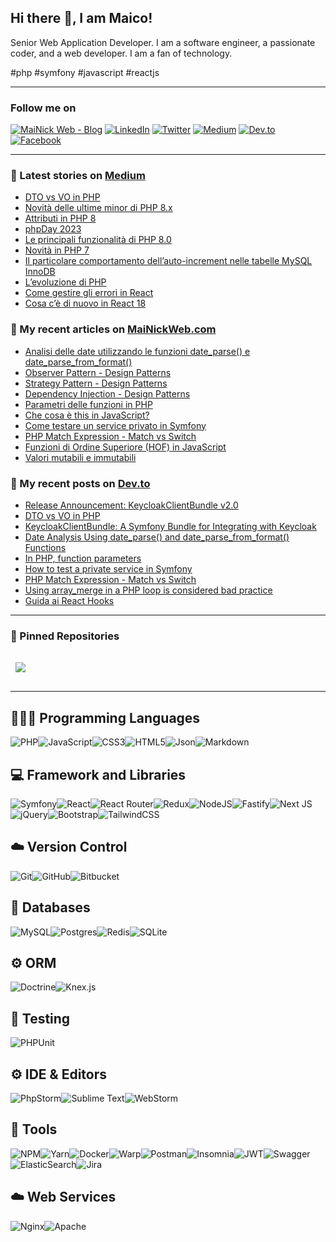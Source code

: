 ## Hi there 👋, I am Maico!

Senior Web Application Developer. I am a software engineer, a passionate coder, and a web developer. I am a fan of technology. 

#php #symfony #javascript #reactjs

---

### Follow me on

[![MaiNick Web - Blog](https://img.shields.io/badge/MaiNickWeb-%231877F2.svg?logo=Dev.to&logoColor=white)](https://www.mainickweb.com)
[![LinkedIn](https://img.shields.io/badge/LinkedIn-%230077B5.svg?logo=linkedin&logoColor=white)](https://linkedin.com/in/maicoorazio) 
[![Twitter](https://img.shields.io/badge/Twitter-%231DA1F2.svg?logo=Twitter&logoColor=white)](https://twitter.com/mainick) 
[![Medium](https://img.shields.io/badge/Medium-12100E?logo=medium&logoColor=white)](https://medium.com/@mainick) 
[![Dev.to](https://img.shields.io/badge/Dev.to-%23000000.svg?logo=Dev.to&logoColor=white)](https://dev.to/mainick)
[![Facebook](https://img.shields.io/badge/Facebook-%231877F2.svg?logo=Facebook&logoColor=white)](https://facebook.com/maico.orazio) 

---

### 📜 Latest stories on [Medium](https://medium.com/webeetle)

<!-- MEDIUM-STORIES:START -->
- [DTO vs VO in PHP](https://medium.com/webeetle/dto-vs-vo-in-php-cb068e227df4?source=rss-6d7da3992557------2)
- [Novità delle ultime minor di PHP 8.x](https://medium.com/webeetle/novit%C3%A0-delle-ultime-minor-di-php-8-x-555914b8e395?source=rss-6d7da3992557------2)
- [Attributi in PHP 8](https://medium.com/webeetle/attributi-in-php-8-d0670a777f1a?source=rss-6d7da3992557------2)
- [phpDay 2023](https://medium.com/webeetle/phpday-2023-3b4c83d95bc3?source=rss-6d7da3992557------2)
- [Le principali funzionalità di PHP 8.0](https://medium.com/webeetle/le-principali-funzionalit%C3%A0-di-php-8-0-fa880200d8f5?source=rss-6d7da3992557------2)
- [Novità in PHP 7](https://medium.com/webeetle/novit%C3%A0-in-php-7-bb085c6f2e05?source=rss-6d7da3992557------2)
- [Il particolare comportamento dell’auto-increment nelle tabelle MySQL InnoDB](https://medium.com/webeetle/il-particolare-comportamento-dellauto-increment-nelle-tabelle-mysql-innodb-4fd769c340cd?source=rss-6d7da3992557------2)
- [L’evoluzione di PHP](https://medium.com/webeetle/levoluzione-di-php-5301f6402b30?source=rss-6d7da3992557------2)
- [Come gestire gli errori in React](https://medium.com/webeetle/come-gestire-gli-errori-in-react-9c5c1faddbee?source=rss-6d7da3992557------2)
- [Cosa c’è di nuovo in React 18](https://medium.com/webeetle/cosa-c%C3%A8-di-nuovo-in-react-18-d432b8262c7f?source=rss-6d7da3992557------2)
<!-- MEDIUM-STORIES:END -->

### 📜 My recent articles on [MaiNickWeb.com](https://www.mainickweb.com)

<!-- BLOG-POST-LIST:START -->
- [Analisi delle date utilizzando le funzioni date_parse&lpar;&rpar; e date_parse_from_format&lpar;&rpar;](https://www.mainickweb.com/blog/analisi-delle-date-utilizzando-le-funzioni-date_parse-e-date_parse_from_format)
- [Observer Pattern - Design Patterns](https://www.mainickweb.com/blog/observer-pattern-design-patterns)
- [Strategy Pattern - Design Patterns](https://www.mainickweb.com/blog/strategy-pattern-design-patterns)
- [Dependency Injection - Design Patterns](https://www.mainickweb.com/blog/dependency-injection-design-patterns)
- [Parametri delle funzioni in PHP](https://www.mainickweb.com/blog/parametri-delle-funzioni-in-php)
- [Che cosa è this in JavaScript?](https://www.mainickweb.com/blog/che-cos-e-this-in-javascript)
- [Come testare un service privato in Symfony](https://www.mainickweb.com/blog/come-testare-un-service-privato-in-symfony)
- [PHP Match Expression - Match vs Switch](https://www.mainickweb.com/blog/php-match-expression-match-vs-switch)
- [Funzioni di Ordine Superiore &lpar;HOF&rpar; in JavaScript](https://www.mainickweb.com/blog/funzioni-di-ordine-superiore-in-javascript)
- [Valori mutabili e immutabili](https://www.mainickweb.com/blog/valori-mutabili-e-immutabili)
<!-- BLOG-POST-LIST:END -->

### 📜 My recent posts on [Dev.to](https://dev.to/mainick)

<!-- DEV-TO-POST-LIST:START -->
- [Release Announcement: KeycloakClientBundle v2.0](https://dev.to/mainick/release-announcement-keycloakclientbundle-v20-3oga)
- [DTO vs VO in PHP](https://dev.to/mainick/dto-vs-vo-in-php-4adi)
- [KeycloakClientBundle: A Symfony Bundle for Integrating with Keycloak](https://dev.to/mainick/keycloakclientbundle-a-symfony-bundle-for-integrating-with-keycloak-3el3)
- [Date Analysis Using date_parse&lpar;&rpar; and date_parse_from_format&lpar;&rpar; Functions](https://dev.to/mainick/date-analysis-using-dateparse-and-dateparsefromformat-functions-2mdh)
- [In PHP, function parameters](https://dev.to/mainick/in-php-function-parameters-3ne0)
- [How to test a private service in Symfony](https://dev.to/mainick/how-to-test-a-private-service-in-symfony-2m91)
- [PHP Match Expression - Match vs Switch](https://dev.to/mainick/php-match-expression-match-vs-switch-3j5b)
- [Using array_merge in a PHP loop is considered bad practice](https://dev.to/mainick/using-arraymerge-in-a-php-loop-is-considered-bad-practice-3bgd)
- [Guida ai React Hooks](https://dev.to/mainick/guida-ai-react-hooks-1aii)
<!-- DEV-TO-POST-LIST:END -->

---

### 📌 Pinned Repositories

<a href="https://github.com/mainick/KeycloakClientBundle">
  <img align="center" style="margin:1rem 0.5rem" src="https://github-readme-stats.vercel.app/api/pin/?username=mainick&repo=KeycloakClientBundle&title_color=ffffff&text_color=c9cacc&icon_color=337ab7&bg_color=1A2B34" />
</a>

---

## 👨🏻‍💻 Programming Languages

![PHP](https://img.shields.io/badge/php-%23777BB4.svg?style=for-the-badge&logo=php&logoColor=white)![JavaScript](https://img.shields.io/badge/javascript-%23323330.svg?style=for-the-badge&logo=javascript&logoColor=%23F7DF1E)![CSS3](https://img.shields.io/badge/css3-%231572B6.svg?style=for-the-badge&logo=css3&logoColor=white)![HTML5](https://img.shields.io/badge/html5-%23E34F26.svg?style=for-the-badge&logo=html5&logoColor=white)![Json](https://img.shields.io/badge/json-5E5C5C?style=for-the-badge&logo=json&logoColor=white)![Markdown](https://img.shields.io/badge/markdown-%23000000.svg?style=for-the-badge&logo=markdown&logoColor=white)

## 💻 Framework and Libraries

![Symfony](https://img.shields.io/badge/symfony-%23000000.svg?style=for-the-badge&logo=symfony&logoColor=white)![React](https://img.shields.io/badge/react-%2320232a.svg?style=for-the-badge&logo=react&logoColor=%2361DAFB)![React Router](https://img.shields.io/badge/React_Router-CA4245?style=for-the-badge&logo=react-router&logoColor=white)![Redux](https://img.shields.io/badge/redux-%23593d88.svg?style=for-the-badge&logo=redux&logoColor=white)![NodeJS](https://img.shields.io/badge/node.js-6DA55F?style=for-the-badge&logo=node.js&logoColor=white)![Fastify](https://img.shields.io/badge/fastify-%23000000.svg?style=for-the-badge&logo=fastify&logoColor=white)![Next JS](https://img.shields.io/badge/Next-black?style=for-the-badge&logo=next.js&logoColor=white)![jQuery](https://img.shields.io/badge/jquery-%230769AD.svg?style=for-the-badge&logo=jquery&logoColor=white)![Bootstrap](https://img.shields.io/badge/bootstrap-%23563D7C.svg?style=for-the-badge&logo=bootstrap&logoColor=white)![TailwindCSS](https://img.shields.io/badge/tailwindcss-%2338B2AC.svg?style=for-the-badge&logo=tailwind-css&logoColor=white)

## ☁️ Version Control

![Git](https://img.shields.io/badge/git-%23F05033.svg?style=for-the-badge&logo=git&logoColor=white)![GitHub](https://img.shields.io/badge/GitHub-%2338B2AC.svg?style=for-the-badge&logo=github&logoColor=white)![Bitbucket](https://img.shields.io/badge/Bitbucket-%230170FE.svg?style=for-the-badge&logo=bitbucket&logoColor=white)

## 💾 Databases

![MySQL](https://img.shields.io/badge/mysql-%2300f.svg?style=for-the-badge&logo=mysql&logoColor=white)![Postgres](https://img.shields.io/badge/postgres-%23316192.svg?style=for-the-badge&logo=postgresql&logoColor=white)![Redis](https://img.shields.io/badge/redis-%23DD0031.svg?style=for-the-badge&logo=redis&logoColor=white)![SQLite](https://img.shields.io/badge/sqlite-%2307405e.svg?style=for-the-badge&logo=sqlite&logoColor=white)

## ⚙️ ORM

![Doctrine](https://img.shields.io/badge/Doctrine-fa6a3c?style=for-the-badge&logo=doctrine&logoColor=white)![Knex.js](https://img.shields.io/badge/knex.js-ff8144?style=for-the-badge&logo=kenexjs&logoColor=white)

## 🔨 Testing

![PHPUnit](https://img.shields.io/badge/PHPUnit-3d9cd7?style=for-the-badge&logo=phpunit&logoColor=white)

## ⚙️ IDE & Editors

![PhpStorm](https://img.shields.io/badge/phpstorm-white?style=for-the-badge&logo=phpstorm&logoColor=000000)![Sublime Text](https://img.shields.io/badge/sublimetext-000000?style=for-the-badge&logo=sublimetext&logoColor=FF9800)![WebStorm](https://img.shields.io/badge/webstorm-white?style=for-the-badge&logo=webstorm&logoColor=000000)

## 🦾 Tools

![NPM](https://img.shields.io/badge/NPM-%23000000.svg?style=for-the-badge&logo=npm&logoColor=white)![Yarn](https://img.shields.io/badge/yarn-%232C8EBB.svg?style=for-the-badge&logo=yarn&logoColor=white)![Docker](https://img.shields.io/badge/docker-%230db7ed.svg?style=for-the-badge&logo=docker&logoColor=white)![Warp](https://img.shields.io/badge/warp-000000?style=for-the-badge&logo=warp&logoColor=01A4FF)![Postman](https://img.shields.io/badge/Postman-FF6C37?style=for-the-badge&logo=postman&logoColor=white)![Insomnia](https://img.shields.io/badge/Insomnia-black?style=for-the-badge&logo=insomnia&logoColor=5849BE)![JWT](https://img.shields.io/badge/JWT-black?style=for-the-badge&logo=JSON%20web%20tokens)![Swagger](https://img.shields.io/badge/-Swagger-%23Clojure?style=for-the-badge&logo=swagger&logoColor=white)![ElasticSearch](https://img.shields.io/badge/-ElasticSearch-005571?style=for-the-badge&logo=elasticsearch)![Jira](https://img.shields.io/badge/jira-%230A0FFF.svg?style=for-the-badge&logo=jira&logoColor=white)

## ☁️ Web Services

![Nginx](https://img.shields.io/badge/nginx-%23009639.svg?style=for-the-badge&logo=nginx&logoColor=white)![Apache](https://img.shields.io/badge/apache-%23D42029.svg?style=for-the-badge&logo=apache&logoColor=white)


<!--
<br>

## &#x1f4c8; GitHub Stats

<br>

<a href="https://github.com/MaiNick">
  <img align="center" style="margin:0.5rem" src="https://github-readme-stats.vercel.app/api/top-langs/?username=MaiNick&hide=html,css&title_color=ffffff&text_color=c9cacc&icon_color=337ab7&bg_color=1A2B34" />
</a>

<a href="https://github.com/MaiNick">
  <img align="center" style="margin:0.5rem" src="https://github-readme-stats.vercel.app/api?username=MaiNick&show_icons=true&line_height=27&count_private=true&title_color=ffffff&text_color=c9cacc&icon_color=4AB097&bg_color=1A2B34" alt="Martin's GitHub Stats" />
</a>

<br>
-->
